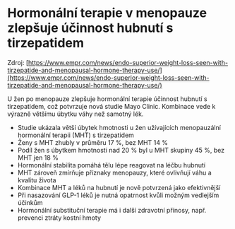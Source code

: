 # Hormonální terapie v menopauze zlepšuje účinnost hubnutí s tirzepatidem

Zdroj: [https://www.empr.com/news/endo-superior-weight-loss-seen-with-tirzepatide-and-menopausal-hormone-therapy-use/](https://www.empr.com/news/endo-superior-weight-loss-seen-with-tirzepatide-and-menopausal-hormone-therapy-use/)

U žen po menopauze zlepšuje hormonální terapie účinnost hubnutí s tirzepatidem, což potvrzuje nová studie Mayo Clinic. Kombinace vede k výrazně většímu úbytku váhy než samotný lék.

- Studie ukázala větší úbytek hmotnosti u žen užívajících menopauzální hormonální terapii (MHT) s tirzepatidem
- Ženy s MHT zhubly v průměru 17 %, bez MHT 14 %
- Podíl žen s úbytkem hmotnosti nad 20 % byl u MHT skupiny 45 %, bez MHT jen 18 %
- Hormonální stabilita pomáhá tělu lépe reagovat na léčbu hubnutí
- MHT zároveň zmírňuje příznaky menopauzy, které ovlivňují váhu a kvalitu života
- Kombinace MHT a léků na hubnutí je nově potvrzená jako efektivnější
- Při nasazování GLP-1 léků je nutná opatrnost kvůli možným vedlejším účinkům
- Hormonální substituční terapie má i další zdravotní přínosy, např. prevenci ztráty kostní hmoty
